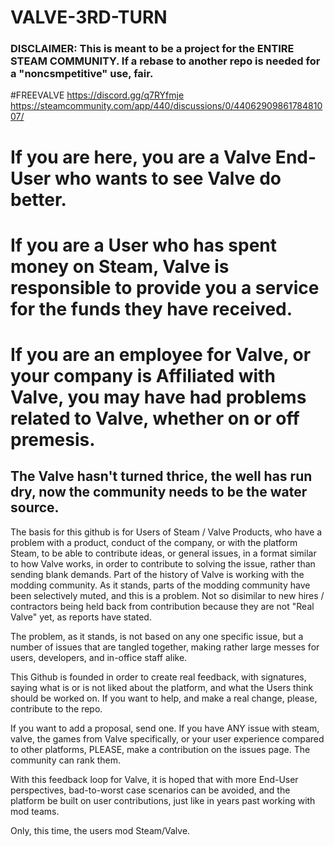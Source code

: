 # VALVE-3RD-TURN

### DISCLAIMER:  This is meant to be a project for the ENTIRE STEAM COMMUNITY.  If a rebase to another repo is needed for a "noncsmpetitive" use, fair.

#FREEVALVE  https://discord.gg/q7RYfmje
https://steamcommunity.com/app/440/discussions/0/4406290986178481007/



# If you are here, you are a Valve End-User who wants to see Valve do better.

# If you are a User who has spent money on Steam, Valve is responsible to provide you a service for the funds they have received.

# If you are an employee for Valve, or your company is Affiliated with Valve, you may have had problems related to Valve, whether on or off premesis.

## The Valve hasn't turned thrice, the well has run dry, now the community needs to be the water source.

The basis for this github is for Users of Steam / Valve Products, who have a problem with a product, conduct of the company, or with the platform Steam, to be able to contribute ideas, or general issues, in a format similar to how Valve works, in order to contribute to solving the issue, rather than sending blank demands.  Part of the history of Valve is working with the modding community.  As it stands, parts of the modding community have been selectively muted, and this is a problem.  Not so disimilar to new hires / contractors being held back from contribution because they are not "Real Valve" yet, as reports have stated.

The problem, as it stands, is not based on any one specific issue, but a number of issues that are tangled together, making rather large messes for users, developers, and in-office staff alike.

This Github is founded in order to create real feedback, with signatures, saying what is or is not liked about the platform, and what the Users think should be worked on.  If you want to help, and make a real change, please, contribute to the repo.

If you want to add a proposal, send one.  If you have ANY issue with steam, valve, the games from Valve specifically, or your user experience compared to other platforms, PLEASE, make a contribution on the issues page.  The community can rank them.

With this feedback loop for Valve, it is hoped that with more End-User perspectives, bad-to-worst case scenarios can be avoided, and the platform be built on user contributions, just like in years past working with mod teams.

Only, this time, the users mod Steam/Valve.
















